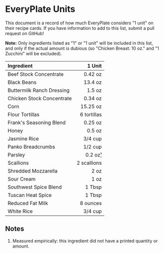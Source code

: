 # EveryPlate Units

This document is a record of how much EveryPlate considers "1 unit" on their recipe cards.
If you have information to add to this list, submit a pull request on GitHub!

**Note:** Only ingredients listed as "1" or "1 unit" will be included in this list, and
only if the actual amount is dubious (so "Chicken Breast: 10 oz." and "1 Zucchini" will
be excluded).

| Ingredient | 1 Unit |
|:-----------|-------:|
| Beef Stock Concentrate | 0.42 oz |
| Black Beans | 13.4 oz |
| Buttermilk Ranch Dressing | 1.5 oz |
| Chicken Stock Concentrate | 0.34 oz |
| Corn | 15.25 oz |
| Flour Tortillas | 6 tortillas |
| Frank's Seasoning Blend | 0.25 oz |
| Honey | 0.5 oz |
| Jasmine Rice | 3/4 cup |
| Panko Breadcrumbs | 1/2 cup |
| Parsley | 0.2 oz[¹](#notes) |
| Scallions | 2 scallions |
| Shredded Mozzarella | 2 oz |
| Sour Cream | 1 oz |
| Southwest Spice Blend | 1 Tbsp |
| Tuscan Heat Spice | 1 Tbsp |
| Reduced Fat Milk | 8 ounces |
| White Rice | 3/4 cup |

## Notes

1. Measured empirically: this ingredient did not have a printed quantity or amount.
